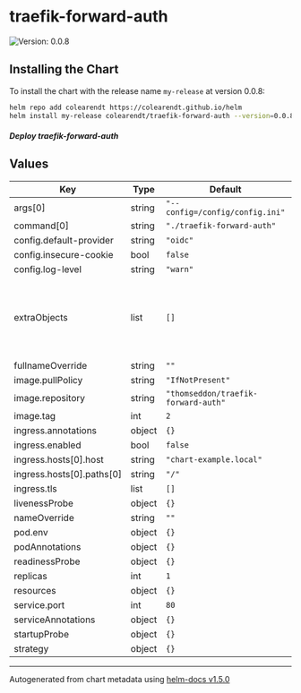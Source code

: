 # traefik-forward-auth

![Version: 0.0.8](https://img.shields.io/badge/Version-0.0.8-informational?style=flat-square)

## Installing the Chart

To install the chart with the release name `my-release` at version 0.0.8:

```bash
helm repo add colearendt https://colearendt.github.io/helm
helm install my-release colearendt/traefik-forward-auth --version=0.0.8
```

#### _Deploy traefik-forward-auth_

## Values

| Key | Type | Default | Description |
|-----|------|---------|-------------|
| args[0] | string | `"--config=/config/config.ini"` |  |
| command[0] | string | `"./traefik-forward-auth"` |  |
| config.default-provider | string | `"oidc"` |  |
| config.insecure-cookie | bool | `false` |  |
| config.log-level | string | `"warn"` |  |
| extraObjects | list | `[]` | Extra kubernetes objects to deploy (value evaluted as a template) |
| fullnameOverride | string | `""` |  |
| image.pullPolicy | string | `"IfNotPresent"` |  |
| image.repository | string | `"thomseddon/traefik-forward-auth"` |  |
| image.tag | int | `2` |  |
| ingress.annotations | object | `{}` |  |
| ingress.enabled | bool | `false` |  |
| ingress.hosts[0].host | string | `"chart-example.local"` |  |
| ingress.hosts[0].paths[0] | string | `"/"` |  |
| ingress.tls | list | `[]` |  |
| livenessProbe | object | `{}` |  |
| nameOverride | string | `""` |  |
| pod.env | object | `{}` |  |
| podAnnotations | object | `{}` |  |
| readinessProbe | object | `{}` |  |
| replicas | int | `1` |  |
| resources | object | `{}` |  |
| service.port | int | `80` |  |
| serviceAnnotations | object | `{}` |  |
| startupProbe | object | `{}` |  |
| strategy | object | `{}` |  |

----------------------------------------------
Autogenerated from chart metadata using [helm-docs v1.5.0](https://github.com/norwoodj/helm-docs/releases/v1.5.0)
